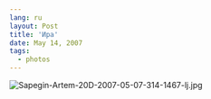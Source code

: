 ```yaml
---
lang: ru
layout: Post
title: 'Ира'
date: May 14, 2007
tags:
  - photos
---
```


![Sapegin-Artem-20D-2007-05-07-314-1467-lj.jpg](upload://Sapegin-Artem-20D-2007-05-07-314-1467-lj.jpg)
